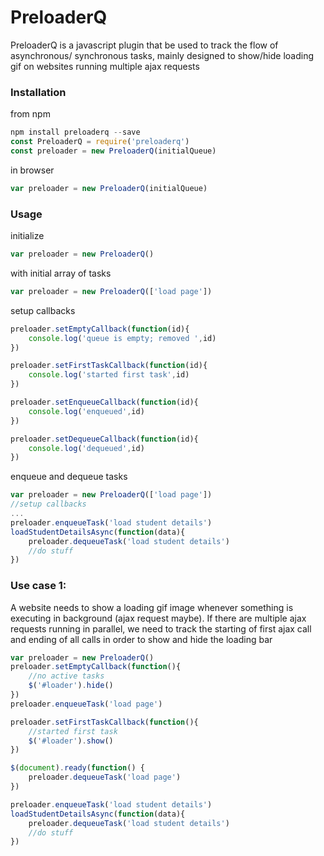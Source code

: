 # PreloaderQ

PreloaderQ is a javascript plugin that be used to track the flow of asynchronous/ synchronous tasks, mainly designed to show/hide loading gif on websites running multiple ajax requests

### Installation

from npm

```javascript
npm install preloaderq --save
const PreloaderQ = require('preloaderq')
const preloader = new PreloaderQ(initialQueue)
```

in browser

```javascript
var preloader = new PreloaderQ(initialQueue)
```


### Usage

initialize

```javascript
var preloader = new PreloaderQ()

```

with initial array of tasks

```javascript
var preloader = new PreloaderQ(['load page'])
```

setup callbacks

```javascript
preloader.setEmptyCallback(function(id){
	console.log('queue is empty; removed ',id)
})

preloader.setFirstTaskCallback(function(id){
	console.log('started first task',id)
})

preloader.setEnqueueCallback(function(id){
	console.log('enqueued',id)
})

preloader.setDequeueCallback(function(id){
	console.log('dequeued',id)
})

```

enqueue and dequeue tasks

```javascript
var preloader = new PreloaderQ(['load page'])
//setup callbacks
...
preloader.enqueueTask('load student details')
loadStudentDetailsAsync(function(data){
	preloader.dequeueTask('load student details')
	//do stuff
})
```


### Use case 1:

A website needs to show a loading gif image whenever something is executing in background (ajax request maybe). If there are multiple ajax requests running in parallel, we need to track the starting of first ajax call and ending of all calls in order to show and hide the loading bar

```javascript
var preloader = new PreloaderQ()
preloader.setEmptyCallback(function(){
	//no active tasks
	$('#loader').hide()
})
preloader.enqueueTask('load page')

preloader.setFirstTaskCallback(function(){
	//started first task
   	$('#loader').show()
})

$(document).ready(function() {
	preloader.dequeueTask('load page')
})

preloader.enqueueTask('load student details')
loadStudentDetailsAsync(function(data){
	preloader.dequeueTask('load student details')
	//do stuff
})
```
